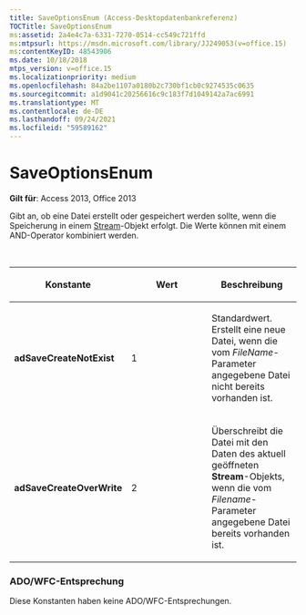 ```yaml
---
title: SaveOptionsEnum (Access-Desktopdatenbankreferenz)
TOCTitle: SaveOptionsEnum
ms:assetid: 2a4e4c7a-6331-7270-0514-cc549c721ffd
ms:mtpsurl: https://msdn.microsoft.com/library/JJ249053(v=office.15)
ms:contentKeyID: 48543906
ms.date: 10/18/2018
mtps_version: v=office.15
ms.localizationpriority: medium
ms.openlocfilehash: 84a2be1107a0180b2c730bf1cb0c9274535c0635
ms.sourcegitcommit: a1d9041c20256616c9c183f7d1049142a7ac6991
ms.translationtype: MT
ms.contentlocale: de-DE
ms.lasthandoff: 09/24/2021
ms.locfileid: "59589162"
---
```

# <a name="saveoptionsenum"></a>SaveOptionsEnum

**Gilt für**: Access 2013, Office 2013

Gibt an, ob eine Datei erstellt oder gespeichert werden sollte, wenn die Speicherung in einem [Stream](stream-object-ado.md)-Objekt erfolgt. Die Werte können mit einem AND-Operator kombiniert werden.

<br/>

<table>
<colgroup>
<col style="width: 33%" />
<col style="width: 33%" />
<col style="width: 33%" />
</colgroup>
<thead>
<tr class="header">
<th><p>Konstante</p></th>
<th><p>Wert</p></th>
<th><p>Beschreibung</p></th>
</tr>
</thead>
<tbody>
<tr class="odd">
<td><p><strong>adSaveCreateNotExist</strong></p></td>
<td><p>1</p></td>
<td><p>Standardwert. Erstellt eine neue Datei, wenn die vom <em>FileName</em>-Parameter angegebene Datei nicht bereits vorhanden ist.</p></td>
</tr>
<tr class="even">
<td><p><strong>adSaveCreateOverWrite</strong></p></td>
<td><p>2</p></td>
<td><p>Überschreibt die Datei mit den Daten des aktuell geöffneten <strong>Stream</strong>-Objekts, wenn die vom <em>Filename</em>-Parameter angegebene Datei bereits vorhanden ist.</p></td>
</tr>
</tbody>
</table>


### <a name="adowfc-equivalent"></a>ADO/WFC-Entsprechung

Diese Konstanten haben keine ADO/WFC-Entsprechungen.

